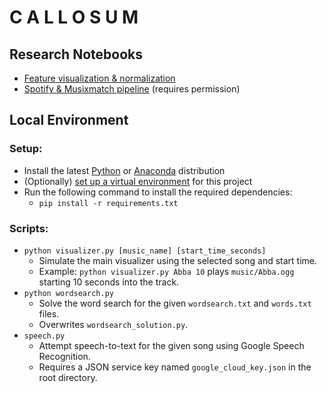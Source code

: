 # C A L L O S U M

## Research Notebooks

- [Feature visualization & normalization](https://colab.research.google.com/drive/1-VmrEH0rXGvLicN42oUaHNJ9iAtdiNvi?usp=sharing)
- [Spotify & Musixmatch pipeline](https://colab.research.google.com/drive/1t1VCc48UUFzdaarYhQ9UIRrVgQMS20PC?usp=sharing) (requires permission)

## Local Environment

### Setup:

- Install the latest [Python](https://www.python.org/) or [Anaconda](https://www.anaconda.com/) distribution
- (Optionally) [set up a virtual environment](https://www.geeksforgeeks.org/set-up-virtual-environment-for-python-using-anaconda/) for this project
- Run the following command to install the required dependencies: 
  - `pip install -r requirements.txt`

### Scripts:

- `python visualizer.py [music_name] [start_time_seconds]`
  - Simulate the main visualizer using the selected song and start time.
  - Example: `python visualizer.py Abba 10` plays `music/Abba.ogg` starting 10 seconds into the track.
- `python wordsearch.py`
  - Solve the word search for the given `wordsearch.txt` and `words.txt` files.
  - Overwrites `wordsearch_solution.py`.
- `speech.py`
  - Attempt speech-to-text for the given song using Google Speech Recognition.
  - Requires a JSON service key named `google_cloud_key.json` in the root directory.
